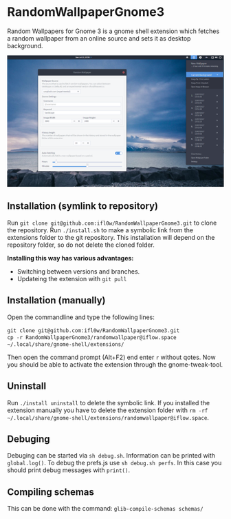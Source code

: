 RandomWallpaperGnome3
=====================

Random Wallpapers for Gnome 3 is a gnome shell extension which fetches a random wallpaper from an online source and sets it as desktop background.

![Screenshot](/assets/screenshot.png)

## Installation (symlink to repository)
Run `git clone git@github.com:ifl0w/RandomWallpaperGnome3.git` to clone the repository.
Run `./install.sh` to make a symbolic link from the extensions folder to the git repository.
This installation will depend on the repository folder, so do not delete the cloned folder.

__Installing this way has various advantages:__
* Switching between versions and branches.
* Updateing the extension with `git pull` 

## Installation (manually)

Open the commandline and type the following lines:

```
git clone git@github.com:ifl0w/RandomWallpaperGnome3.git
cp -r RandomWallpaperGnome3/randomwallpaper@iflow.space ~/.local/share/gnome-shell/extensions/
```

Then open the command prompt (Alt+F2) end enter `r` without qotes.
Now you should be able to activate the extension through the gnome-tweak-tool.

## Uninstall
Run `./install uninstall` to delete the symbolic link.
If you installed the extension manually you have to delete the extension folder with `rm -rf ~/.local/share/gnome-shell/extensions/randomwallpaper@iflow.space`.

## Debuging
Debuging can be started via `sh debug.sh`. Information can be printed with `global.log()`.
To debug the prefs.js use `sh debug.sh perfs`. In this case you should print debug messages with `print()`.

## Compiling schemas
This can be done with the command: `glib-compile-schemas schemas/`

